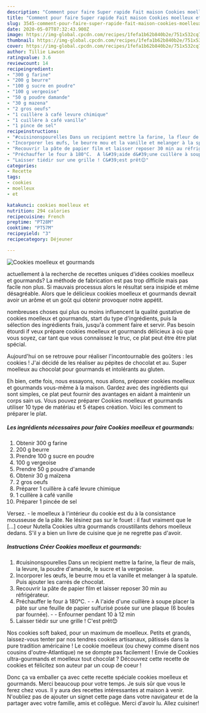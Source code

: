 ```yaml
---
description: "Comment pour faire Super rapide Fait maison Cookies moelleux et gourmands"
title: "Comment pour faire Super rapide Fait maison Cookies moelleux et gourmands"
slug: 3545-comment-pour-faire-super-rapide-fait-maison-cookies-moelleux-et-gourmands
date: 2020-05-07T07:32:43.900Z
image: https://img-global.cpcdn.com/recipes/1fefa1b62b840b2e/751x532cq70/cookies-moelleux-et-gourmands-photo-principale-de-la-recette.jpg
thumbnail: https://img-global.cpcdn.com/recipes/1fefa1b62b840b2e/751x532cq70/cookies-moelleux-et-gourmands-photo-principale-de-la-recette.jpg
cover: https://img-global.cpcdn.com/recipes/1fefa1b62b840b2e/751x532cq70/cookies-moelleux-et-gourmands-photo-principale-de-la-recette.jpg
author: Tillie Lawson
ratingvalue: 3.6
reviewcount: 14
recipeingredient:
- "300 g farine"
- "200 g beurre"
- "100 g sucre en poudre"
- "100 g vergeoise"
- "50 g poudre damande"
- "30 g mazena"
- "2 gros oeufs"
- "1 cuillère à café levure chimique"
- "1 cuillère à café vanille"
- "1 pince de sel"
recipeinstructions:
- "#cuisinonspourelles Dans un recipient mettre la farine, la fleur de maïs, la levure, la poudre d&#39;amande, le sucre et la vergeoise."
- "Incorporer les œufs, le beurre mou et la vanille et melanger à la spatule. Puis ajouter les carrés de chocolat."
- "Recouvrir la pâte de papier film et laisser reposer 30 min au réfrigérateur."
- "Préchauffer le four à 180°C.  A l&#39;aide d&#39;une cuillère à soupe placer la pâte sur une feuille de papier sulfurisé posée sur une plaque (6 boules par fournée).   Enfourner pendant 10 à 12 min"
- "Laisser tiédir sur une grille ! C&#39;est prêt😊"
categories:
- Recette
tags:
- cookies
- moelleux
- et

katakunci: cookies moelleux et 
nutrition: 294 calories
recipecuisine: French
preptime: "PT28M"
cooktime: "PT57M"
recipeyield: "3"
recipecategory: Déjeuner

---
```



![Cookies moelleux et gourmands](https://img-global.cpcdn.com/recipes/1fefa1b62b840b2e/751x532cq70/cookies-moelleux-et-gourmands-photo-principale-de-la-recette.jpg)

actuellement à la recherche de recettes uniques d'idées cookies moelleux et gourmands? La méthode de fabrication est pas trop difficile mais pas facile non plus. Si mauvais processus alors le résultat sera insipide et même désagréable. Alors que le délicieux cookies moelleux et gourmands devrait avoir un arôme et un goût qui obtenir provoquer notre appétit.

nombreuses choses qui plus ou moins influencent la qualité gustative de cookies moelleux et gourmands, start du type d'ingrédients, puis la sélection des ingrédients frais, jusqu'à comment faire et servir. Pas besoin étourdi if veux prépare cookies moelleux et gourmands délicieux à où que vous soyez, car tant que vous connaissez le truc, ce plat peut être être plat spécial.

Aujourd&#39;hui on se retrouve pour réaliser l&#39;incontournable des goûters : les cookies ! J&#39;ai décidé de les réaliser au pépites de chocolat et au. Super moelleux au chocolat pour gourmands et intolérants au gluten.


Eh bien, cette fois, nous essayons, nous allons, préparer cookies moelleux et gourmands vous-même à la maison. Gardez avec des ingrédients qui sont simples, ce plat peut fournir des avantages en aidant à maintenir un corps sain us. Vous pouvez préparer Cookies moelleux et gourmands utiliser 10 type de matériau et 5 étapes création. Voici les comment to préparer le plat.

<!--inarticleads1-->

##### Les ingrédients nécessaires pour faire Cookies moelleux et gourmands:

1. Obtenir 300 g farine
1.  200 g beurre
1. Prendre 100 g sucre en poudre
1.  100 g vergeoise
1. Prendre 50 g poudre d&#39;amande
1. Obtenir 30 g maïzena
1.  2 gros oeufs
1. Préparer 1 cuillère à café levure chimique
1.  1 cuillère à café vanille
1. Préparer 1 pincée de sel


Versez. - le moelleux à l&#39;intérieur du cookie est du à la consistance mousseuse de la pâte. Ne lésinez pas sur le fouet : il faut vraiment que le […] coeur Nutella Cookies ultra gourmands croustillants dehors moelleux dedans. S&#39;il y a bien un livre de cuisine que je ne regrette pas d&#39;avoir. 

<!--inarticleads2-->

##### Instructions Créer Cookies moelleux et gourmands:

1. #cuisinonspourelles Dans un recipient mettre la farine, la fleur de maïs, la levure, la poudre d&#39;amande, le sucre et la vergeoise.
1. Incorporer les œufs, le beurre mou et la vanille et melanger à la spatule. Puis ajouter les carrés de chocolat.
1. Recouvrir la pâte de papier film et laisser reposer 30 min au réfrigérateur.
1. Préchauffer le four à 180°C. -  - A l&#39;aide d&#39;une cuillère à soupe placer la pâte sur une feuille de papier sulfurisé posée sur une plaque (6 boules par fournée).  -  - Enfourner pendant 10 à 12 min
1. Laisser tiédir sur une grille ! C&#39;est prêt😊


Nos cookies soft baked, pour un maximum de moelleux. Petits et grands, laissez-vous tenter par nos tendres cookies artisanaux, pâtissés dans la pure tradition américaine ! Le cookie moelleux (ou chewy comme disent nos cousins d&#39;outre-Atlantique) ne se dompte pas facilement ! Envie de Cookies ultra-gourmands et moelleux tout chocolat ? Découvrez cette recette de cookies et félicitez son auteur par un coup de coeur ! 


Donc ça va emballer ça avec cette recette spéciale cookies moelleux et gourmands. Merci beaucoup pour votre temps. Je suis sûr que vous le ferez chez vous. Il y aura des recettes  intéressantes at maison à venir. N'oubliez pas de ajouter un signet cette page dans votre navigateur et de la partager avec votre famille, amis et collègue. Merci d'avoir lu. Allez cuisiner!
